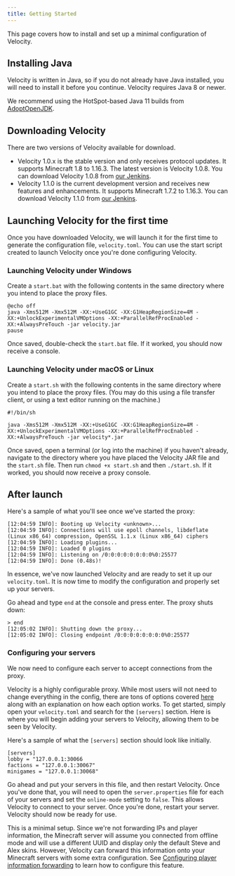 ```yaml
---
title: Getting Started
---
```


This page covers how to install and set up a minimal configuration of Velocity.

## Installing Java

Velocity is written in Java, so if you do not already have Java installed, you
will need to install it before you continue. Velocity requires Java 8 or newer.

We recommend using the HotSpot-based Java 11 builds from [AdoptOpenJDK](https://adoptopenjdk.net/).

## Downloading Velocity

There are two versions of Velocity available for download.

* Velocity 1.0.x is the stable version and only receives protocol updates. It
  supports Minecraft 1.8 to 1.16.3. The latest version is Velocity 1.0.8. You
  can download Velocity 1.0.8 from [our Jenkins](https://ci.velocitypowered.com/job/velocity/222/artifact/proxy/build/libs/velocity-proxy-1.0.8-all.jar).
* Velocity 1.1.0 is the current development version and receives new features
  and enhancements. It supports Minecraft 1.7.2 to 1.16.3. You can download Velocity
  1.1.0 from [our Jenkins](https://ci.velocitypowered.com/job/velocity-1.1.0/lastSuccessfulBuild/artifact/proxy/build/libs/velocity-proxy-1.1.0-SNAPSHOT-all.jar).

## Launching Velocity for the first time

Once you have downloaded Velocity, we will launch it for the first time to generate the
configuration file, `velocity.toml`. You can use the start script created to launch Velocity
once you're done configuring Velocity.

### Launching Velocity under Windows

Create a `start.bat` with the following contents in the same directory where you intend
to place the proxy files.

```batch
@echo off
java -Xms512M -Xmx512M -XX:+UseG1GC -XX:G1HeapRegionSize=4M -XX:+UnlockExperimentalVMOptions -XX:+ParallelRefProcEnabled -XX:+AlwaysPreTouch -jar velocity.jar
pause
```

Once saved, double-check the `start.bat` file. If it worked, you should now receive a
console.

### Launching Velocity under macOS or Linux

Create a `start.sh` with the following contents in the same directory where you intend
to place the proxy files. (You may do this using a file transfer client, or using a text
editor running on the machine.)

```shell
#!/bin/sh

java -Xms512M -Xmx512M -XX:+UseG1GC -XX:G1HeapRegionSize=4M -XX:+UnlockExperimentalVMOptions -XX:+ParallelRefProcEnabled -XX:+AlwaysPreTouch -jar velocity*.jar
```

Once saved, open a terminal (or log into the machine) if you haven't already, navigate to the
directory where you have placed the Velocity JAR file and the `start.sh` file. Then run
`chmod +x start.sh` and then `./start.sh`. If it worked, you should now receive a proxy console.

## After launch

Here's a sample of what you'll see once we've started the proxy:

```plain
[12:04:59 INFO]: Booting up Velocity <unknown>...
[12:04:59 INFO]: Connections will use epoll channels, libdeflate (Linux x86_64) compression, OpenSSL 1.1.x (Linux x86_64) ciphers
[12:04:59 INFO]: Loading plugins...
[12:04:59 INFO]: Loaded 0 plugins
[12:04:59 INFO]: Listening on /0:0:0:0:0:0:0:0%0:25577
[12:04:59 INFO]: Done (0.48s)!
```

In essence, we've now launched Velocity and are ready to set it up our `velocity.toml`.
It is now time to modify the configuration and properly set up your servers.

Go ahead and type `end` at the console and press enter. The proxy shuts down:

```plain
> end
[12:05:02 INFO]: Shutting down the proxy...
[12:05:02 INFO]: Closing endpoint /0:0:0:0:0:0:0:0%0:25577
```

### Configuring your servers

We now need to configure each server to accept connections from the proxy.

Velocity is a highly configurable proxy. While most users will not need to change everything in the config, there
are tons of options covered [here](https://www.velocitypowered.com/wiki/users/configuration/) along with an explanation
on how each option works. To get started, simply open your `velocity.toml` and search for the `[servers]` section. 
Here is where you will begin adding your servers to Velocity, allowing them to be seen by Velocity.

Here's a sample of what the `[servers]` section should look like initially.

```plain
[servers]
lobby = "127.0.0.1:30066
factions = "127.0.0.1:30067"
minigames = "127.0.0.1:30068"
``` 

Go ahead and put your servers in this file, and then restart Velocity. Once you've done that, you will need to open
the `server.properties` file for each of your servers and set the `online-mode` setting to `false`. This allows
Velocity to connect to your server. Once you're done, restart your server. Velocity should now be ready for use.
  

This is a minimal setup. Since we're not forwarding IPs and player information, the Minecraft server will
assume you connected from offline mode and will use a different UUID and display only the default Steve and Alex
skins. However, Velocity can forward this information onto your Minecraft servers with some extra configuration. See
[Configuring player information forwarding](https://www.velocitypowered.com/wiki/users/forwarding) to learn how to
 configure this feature.



